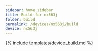 ```yaml
---
sidebar: home_sidebar
title: Build for nx563j
folder: build
permalink: /devices/nx563j/build
device: nx563j
---
```

{% include templates/device_build.md %}
